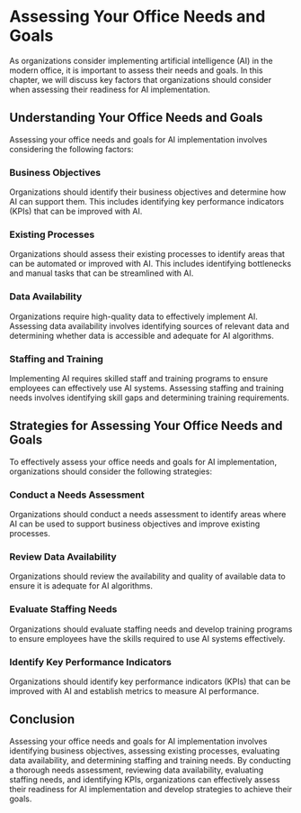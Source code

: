 Assessing Your Office Needs and Goals
======================================================================================================

As organizations consider implementing artificial intelligence (AI) in the modern office, it is important to assess their needs and goals. In this chapter, we will discuss key factors that organizations should consider when assessing their readiness for AI implementation.

Understanding Your Office Needs and Goals
-----------------------------------------

Assessing your office needs and goals for AI implementation involves considering the following factors:

### Business Objectives

Organizations should identify their business objectives and determine how AI can support them. This includes identifying key performance indicators (KPIs) that can be improved with AI.

### Existing Processes

Organizations should assess their existing processes to identify areas that can be automated or improved with AI. This includes identifying bottlenecks and manual tasks that can be streamlined with AI.

### Data Availability

Organizations require high-quality data to effectively implement AI. Assessing data availability involves identifying sources of relevant data and determining whether data is accessible and adequate for AI algorithms.

### Staffing and Training

Implementing AI requires skilled staff and training programs to ensure employees can effectively use AI systems. Assessing staffing and training needs involves identifying skill gaps and determining training requirements.

Strategies for Assessing Your Office Needs and Goals
----------------------------------------------------

To effectively assess your office needs and goals for AI implementation, organizations should consider the following strategies:

### Conduct a Needs Assessment

Organizations should conduct a needs assessment to identify areas where AI can be used to support business objectives and improve existing processes.

### Review Data Availability

Organizations should review the availability and quality of available data to ensure it is adequate for AI algorithms.

### Evaluate Staffing Needs

Organizations should evaluate staffing needs and develop training programs to ensure employees have the skills required to use AI systems effectively.

### Identify Key Performance Indicators

Organizations should identify key performance indicators (KPIs) that can be improved with AI and establish metrics to measure AI performance.

Conclusion
----------

Assessing your office needs and goals for AI implementation involves identifying business objectives, assessing existing processes, evaluating data availability, and determining staffing and training needs. By conducting a thorough needs assessment, reviewing data availability, evaluating staffing needs, and identifying KPIs, organizations can effectively assess their readiness for AI implementation and develop strategies to achieve their goals.
